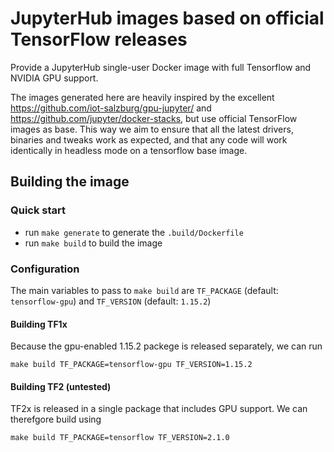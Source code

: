 # JupyterHub images based on official TensorFlow releases

Provide a JupyterHub single-user Docker image with full Tensorflow and NVIDIA GPU support.

The images generated here are heavily inspired by the excellent https://github.com/iot-salzburg/gpu-jupyter/ and https://github.com/jupyter/docker-stacks, but use
official TensorFlow images as base. This way we aim to ensure that all the latest drivers, binaries and tweaks work as expected, and that any code will
work identically in headless mode on a tensorflow base image.

## Building the image
### Quick start
- run `make generate` to generate the `.build/Dockerfile`
- run `make build` to build the image

### Configuration
The main variables to pass to `make build` are `TF_PACKAGE` (default: `tensorflow-gpu`) and `TF_VERSION` (default: `1.15.2`)

#### Building TF1x
Because the gpu-enabled 1.15.2 packege is released separately, we can run

`make build TF_PACKAGE=tensorflow-gpu TF_VERSION=1.15.2`

#### Building TF2 (untested)
TF2x is released in a single package that includes GPU support. We can therefgore build using

`make build TF_PACKAGE=tensorflow TF_VERSION=2.1.0`
